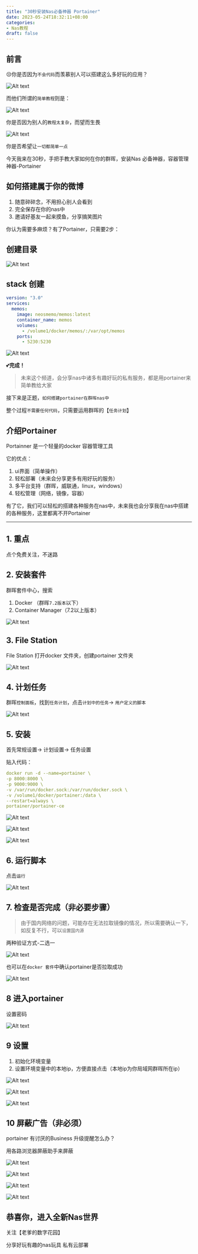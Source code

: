 ```yaml
---
title: "30秒安装Nas必备神器 Portainer"
date: 2023-05-24T18:32:11+08:00
categories:
- Nas教程
draft: false
---
```


## 前言

😒你是否因为`不会代码`而羡慕别人可以搭建这么多好玩的应用？

![Alt text](https://img-nasdaddy.liuxingoo.cn/img/202305222015365.gif "Pic")

而他们所谓的`简单教程`则是：

![Alt text](https://img-nasdaddy.liuxingoo.cn/img/202305221850159.gif "Pic")



你是否因为别人的`教程太复杂`，而望而生畏

![Alt text](https://img-nasdaddy.liuxingoo.cn/img/202305221843307.gif "Pic")

你是否希望让`一切都简单一点`

今天我来在30秒，手把手教大家如何在你的群晖，安装Nas 必备神器，容器管理神器-Portainer

## **如何搭建属于你的微博**

1. 随意碎碎念，不用担心别人会看到
2. 完全保存在你的nas中
3. 邀请好基友一起来摸鱼，分享搞笑图片

你认为需要多麻烦？有了Portainer，只需要2步：

## 创建目录

![Alt text](https://img-nasdaddy.liuxingoo.cn/img/202305221854783.png "Pic")

## stack 创建

```yaml
version: "3.0"
services:
  memos:
    image: neosmemo/memos:latest
    container_name: memos
    volumes:
      - /volume1/docker/memos/:/var/opt/memos
    ports:
      - 5230:5230
```

![Alt text](https://img-nasdaddy.liuxingoo.cn/img/202305221855734.png "Pic")

💕**完成！**


>  未来这个频道，会分享nas中诸多有趣好玩的私有服务，都是用portainer来简单教给大家

接下来是正题，`如何搭建portainer在群晖nas中`

整个过程`不需要任何代码`，只需要运用群晖的【`任务计划`】

## 介绍Portainer
Portainner 是一个轻量的docker 容器管理工具

它的优点：

1. ui界面（简单操作）
2. 轻松部署（未来会分享更多有用好玩的服务）
3. 多平台支持（群晖，威联通，linux，windows）
4. 轻松管理（网络，镜像，容器）

有了它，我们可以轻松的搭建各种服务在nas中，未来我也会分享我在nas中搭建的各种服务，这里都离不开Portainer

---

## 1. 重点

点个免费关注，不迷路

## 2. 安装套件

群晖套件中心，搜索

1. Docker （群晖`7.2版本`以下）
2. Container Manager（7.2以上版本）

![Alt text](https://img-nasdaddy.liuxingoo.cn/img/202305221520122.png "Pic")

## 3. File Station

File Station 打开docker 文件夹，创建portainer 文件夹

![Alt text](https://img-nasdaddy.liuxingoo.cn/img/202305221524888.png "Pic")

## 4. 计划任务

群晖`控制面板`，找到`任务计划`，点击`计划中的任务`-> `用户定义的脚本`

![Alt text](https://img-nasdaddy.liuxingoo.cn/img/202305221525216.png "Pic")



## 5. 安装

首先常规设置-> 计划设置-> 任务设置

贴入代码：

```yaml
docker run -d --name=portainer \
-p 8000:8000 \
-p 9000:9000 \
-v /var/run/docker.sock:/var/run/docker.sock \
-v /volume1/docker/portainer:/data \
--restart=always \
portainer/portainer-ce
```



![Alt text](https://img-nasdaddy.liuxingoo.cn/img/202305221525969.png "Pic")

![Alt text](https://img-nasdaddy.liuxingoo.cn/img/202305221525125.png "Pic")

![Alt text](https://img-nasdaddy.liuxingoo.cn/img/202305221525244.png "Pic")



## 6. 运行脚本

点击`运行`

![Alt text](https://img-nasdaddy.liuxingoo.cn/img/202305221526280.png "Pic")



## 7. 检查是否完成（非必要步骤）

> 由于国内网络的问题，可能存在无法拉取镜像的情况，所以需要确认一下，如反复不行，可以`设置国内源`

两种验证方式-二选一



![Alt text](https://img-nasdaddy.liuxingoo.cn/img/202305221526350.png "Pic")

也可以在`docker 套件`中确认portainer是否拉取成功

![Alt text](https://img-nasdaddy.liuxingoo.cn/img/202305221526399.png "Pic")



## 8 进入portainer

设置密码

![Alt text](https://img-nasdaddy.liuxingoo.cn/img/202305221526832.png "Pic")



## 9 设置

1. 初始化环境变量
2. 设置环境变量中的本地ip，方便直接点击（本地ip为你局域网群晖所在ip）

![Alt text](https://img-nasdaddy.liuxingoo.cn/img/202305221527432.png "Pic")

![Alt text](https://img-nasdaddy.liuxingoo.cn/img/202305221527890.png "Pic")

![Alt text](https://img-nasdaddy.liuxingoo.cn/img/202305221527142.png "Pic")

## 10 屏蔽广告（非必须）

portainer 有讨厌的Business 升级提醒怎么办？

用各路浏览器屏蔽助手来屏蔽

![Alt text](https://img-nasdaddy.liuxingoo.cn/img/202305221528554.png "Pic")

![Alt text](https://img-nasdaddy.liuxingoo.cn/img/202305222008586.png "Pic")

![Alt text](https://img-nasdaddy.liuxingoo.cn/img/202305221528655.png "Pic")

![Alt text](https://img-nasdaddy.liuxingoo.cn/img/202305221528751.png "Pic")



## 恭喜你，进入全新Nas世界

关注【老爹的数字花园】

分享好玩有趣的nas玩具 私有云部署
